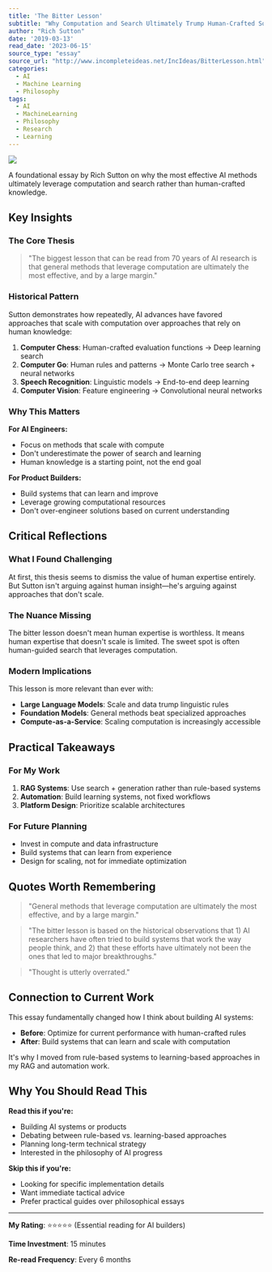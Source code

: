 ```yaml
---
title: 'The Bitter Lesson'
subtitle: "Why Computation and Search Ultimately Trump Human-Crafted Solutions"
author: "Rich Sutton"
date: '2019-03-13'
read_date: '2023-06-15'
source_type: "essay"
source_url: "http://www.incompleteideas.net/IncIdeas/BitterLesson.html"
categories:
  - AI
  - Machine Learning
  - Philosophy
tags:
  - AI
  - MachineLearning
  - Philosophy
  - Research
  - Learning
---
```


![](https://images.unsplash.com/photo-1518709268805-4e9042af2176?w=800&h=400&fit=crop)

A foundational essay by Rich Sutton on why the most effective AI methods ultimately leverage computation and search rather than human-crafted knowledge.

## Key Insights

### The Core Thesis
> "The biggest lesson that can be read from 70 years of AI research is that general methods that leverage computation are ultimately the most effective, and by a large margin."

### Historical Pattern
Sutton demonstrates how repeatedly, AI advances have favored approaches that scale with computation over approaches that rely on human knowledge:

1. **Computer Chess**: Human-crafted evaluation functions → Deep learning search
2. **Computer Go**: Human rules and patterns → Monte Carlo tree search + neural networks
3. **Speech Recognition**: Linguistic models → End-to-end deep learning
4. **Computer Vision**: Feature engineering → Convolutional neural networks

### Why This Matters

**For AI Engineers:**
- Focus on methods that scale with compute
- Don't underestimate the power of search and learning
- Human knowledge is a starting point, not the end goal

**For Product Builders:**
- Build systems that can learn and improve
- Leverage growing computational resources
- Don't over-engineer solutions based on current understanding

## Critical Reflections

### What I Found Challenging
At first, this thesis seems to dismiss the value of human expertise entirely. But Sutton isn't arguing against human insight—he's arguing against approaches that don't scale.

### The Nuance Missing
The bitter lesson doesn't mean human expertise is worthless. It means human expertise that doesn't scale is limited. The sweet spot is often human-guided search that leverages computation.

### Modern Implications
This lesson is more relevant than ever with:
- **Large Language Models**: Scale and data trump linguistic rules
- **Foundation Models**: General methods beat specialized approaches
- **Compute-as-a-Service**: Scaling computation is increasingly accessible

## Practical Takeaways

### For My Work
1. **RAG Systems**: Use search + generation rather than rule-based systems
2. **Automation**: Build learning systems, not fixed workflows
3. **Platform Design**: Prioritize scalable architectures

### For Future Planning
- Invest in compute and data infrastructure
- Build systems that can learn from experience
- Design for scaling, not for immediate optimization

## Quotes Worth Remembering

> "General methods that leverage computation are ultimately the most effective, and by a large margin."

> "The bitter lesson is based on the historical observations that 1) AI researchers have often tried to build systems that work the way people think, and 2) that these efforts have ultimately not been the ones that led to major breakthroughs."

> "Thought is utterly overrated."

## Connection to Current Work

This essay fundamentally changed how I think about building AI systems:

- **Before**: Optimize for current performance with human-crafted rules
- **After**: Build systems that can learn and scale with computation

It's why I moved from rule-based systems to learning-based approaches in my RAG and automation work.

## Why You Should Read This

**Read this if you're:**
- Building AI systems or products
- Debating between rule-based vs. learning-based approaches
- Planning long-term technical strategy
- Interested in the philosophy of AI progress

**Skip this if you're:**
- Looking for specific implementation details
- Want immediate tactical advice
- Prefer practical guides over philosophical essays

---

**My Rating**: ⭐⭐⭐⭐⭐ (Essential reading for AI builders)

**Time Investment**: 15 minutes

**Re-read Frequency**: Every 6 months